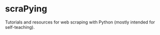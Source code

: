 # scraPying
Tutorials and resources for web scraping with Python (mostly intended for self-teaching).
